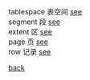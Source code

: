 tablespace 表空间 [see](3/1.md)  
segment 段 [see](3/2.md)  
extent 区 [see](3/3.md)  
page 页 [see](3/4.md)  
row 记录 [see](3/5.md)   

[back](../1.md)  